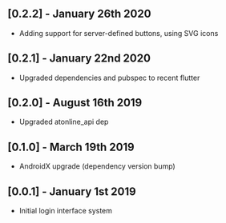 ## [0.2.2] - January 26th 2020

* Adding support for server-defined buttons, using SVG icons

## [0.2.1] - January 22nd 2020

* Upgraded dependencies and pubspec to recent flutter

## [0.2.0] - August 16th 2019

* Upgraded atonline_api dep

## [0.1.0] - March 19th 2019

* AndroidX upgrade (dependency version bump)

## [0.0.1] - January 1st 2019

* Initial login interface system
